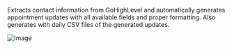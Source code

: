Extracts contact information from GoHighLevel and automatically generates appointment updates with all available fields and proper formatting. Also generates with daily CSV files of the generated updates.

![image](https://github.com/user-attachments/assets/4a5e2675-78e3-406c-b763-a84347f7ccff)
